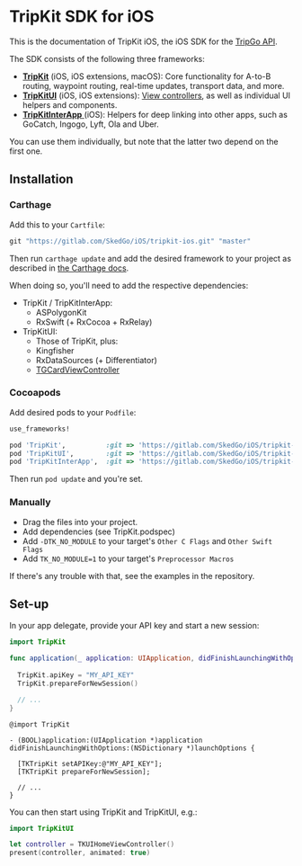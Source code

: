 # TripKit SDK for iOS

This is the documentation of TripKit iOS, the iOS SDK for the [TripGo API](https://developer.tripgo.com).

The SDK consists of the following three frameworks:

- [**TripKit**](TripKit/index.html) (iOS, iOS extensions, macOS): Core functionality for A-to-B routing, waypoint routing, real-time updates, transport data, and more.
- [**TripKitUI**](TripKitUI/index.html) (iOS, iOS extensions): [View controllers](view-controllers.md), as well as individual UI helpers and components.
- [**TripKitInterApp** ](TripKitInterApp/index.html) (iOS): Helpers for deep linking into other apps, such as GoCatch, Ingogo, Lyft, Ola and Uber.

You can use them individually, but note that the latter two depend on the first one.

## Installation

### Carthage

Add this to your `Cartfile`:

```ruby
git "https://gitlab.com/SkedGo/iOS/tripkit-ios.git" "master"
```

Then run `carthage update` and add the desired framework to your project as described in [the Carthage docs](https://github.com/Carthage/Carthage).

When doing so, you'll need to add the respective dependencies:

- TripKit / TripKitInterApp:
    - ASPolygonKit
    - RxSwift (+ RxCocoa + RxRelay)
- TripKitUI:
    - Those of TripKit, plus:
    - Kingfisher
    - RxDataSources (+ Differentiator)
    - [TGCardViewController](https://gitlab.com/SkedGo/iOS/tripgo-cards-ios)

### Cocoapods

Add desired pods to your `Podfile`:

```ruby
use_frameworks!

pod 'TripKit',          :git => 'https://gitlab.com/SkedGo/iOS/tripkit-ios.git'
pod 'TripKitUI',        :git => 'https://gitlab.com/SkedGo/iOS/tripkit-ios.git'
pod 'TripKitInterApp',  :git => 'https://gitlab.com/SkedGo/iOS/tripkit-ios.git'
```

Then run `pod update` and you're set.

### Manually

- Drag the files into your project.
- Add dependencies (see TripKit.podspec)
- Add `-DTK_NO_MODULE` to your target's `Other C Flags` and `Other Swift Flags`
- Add `TK_NO_MODULE=1` to your target's `Preprocessor Macros`

If there's any trouble with that, see the examples in the repository.

## Set-up

In your app delegate, provide your API key and start a new session:

```swift tab="Swift"
import TripKit

func application(_ application: UIApplication, didFinishLaunchingWithOptions launchOptions: [UIApplication.LaunchOptionsKey: Any]?) -> Bool {
  
  TripKit.apiKey = "MY_API_KEY"
  TripKit.prepareForNewSession()

  // ...
}
```

```objc tab="Objective-C"
@import TripKit

- (BOOL)application:(UIApplication *)application didFinishLaunchingWithOptions:(NSDictionary *)launchOptions {

  [TKTripKit setAPIKey:@"MY_API_KEY"];
  [TKTripKit prepareForNewSession];

  // ...
}
```

You can then start using TripKit and TripKitUI, e.g.:

```swift
import TripKitUI

let controller = TKUIHomeViewController()
present(controller, animated: true)
```

